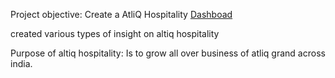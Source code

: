 Project objective:
Create a AtliQ Hospitality [Dashboad](https://app.powerbi.com/view?r=eyJrIjoiMjI4NmE4YmMtZjUzZC00YzAyLThhN2EtMmM5NmVkMWViYzNmIiwidCI6ImM2ZTU0OWIzLTVmNDUtNDAzMi1hYWU5LWQ0MjQ0ZGM1YjJjNCJ9)

created various types of insight on altiq hospitality

Purpose of altiq hospitality: Is to grow all over business of atliq grand across india.

